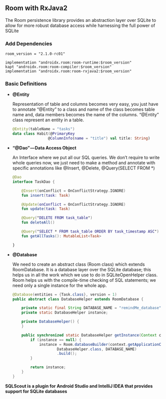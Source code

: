 ## Room with RxJava2
The Room persistence library provides an abstraction layer over SQLite to allow for more robust database access while harnessing the full power of SQLite

### Add Dependencies
```
room_version = "2.1.0-rc01"

implementation "androidx.room:room-runtime:$room_version"
kapt "androidx.room:room-compiler:$room_version"
implementation "androidx.room:room-rxjava2:$room_version"

```

### Basic Definitions

* **@Entity**

  Representation of table and columns becomes very easy, you just have to annotate “@Entity” to a class and name of the class becomes table name and, data members becomes the name of the columns. “@Entity” class represent an entity in a table.
  ```kotlin
  @Entity(tableName = "tasks")
  data class Habit(@PrimaryKey
                  @ColumnInfo(name = "title") val title: String)
  ```
  
* **“@Dao” — Data Access Object**

  An Interface where we put all our SQL queries. We don’t require to write whole queries now, we just need to make a method and annotate with specific annotations like @Insert, @Delete, @Query(SELECT FROM *)
  ```kotlin
  @Dao
  interface TaskDao {

      @Insert(onConflict = OnConflictStrategy.IGNORE)
      fun insert(task: Task)

      @Update(onConflict = OnConflictStrategy.IGNORE)
      fun update(task: Task)

      @Query("DELETE FROM task_table")
      fun deleteAll()

      @Query("SELECT * FROM task_table ORDER BY task_timestamp ASC")
      fun getAllTasks(): MutableList<Task>

  }
  ```

* **@Database**

  We need to create an abstract class (Room class) which extends RoomDatabase. It is a database layer over the SQLite database; this helps us in all the work which we use to do in SQLiteOpenHelper class. Room helps us with the compile-time checking of SQL statements; we need only a single instance for the whole app.
  ```java
  @Database(entities = {Task.class}, version = 1)
  public abstract class DatabaseHelper extends RoomDatabase {

      private static final String DATABASE_NAME = "remindMe_database";
      private static DatabaseHelper instance;

      private DatabaseHelper() {
      }

      public synchronized static DatabaseHelper getInstance(Context context) {
          if (instance == null) {
              instance = Room.databaseBuilder(context.getApplicationContext(),
                      DatabaseHelper.class, DATABASE_NAME)
                      .build();
          }

          return instance;
      }
  }
  ```
  
  
  
**SQLScout is a plugin for Android Studio and IntelliJ IDEA that provides support for SQLite databases**
